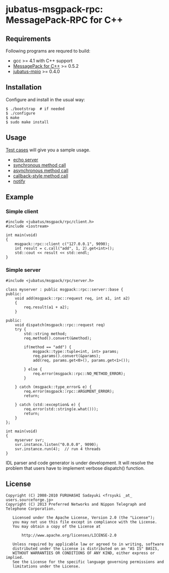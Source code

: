 jubatus-msgpack-rpc: MessagePack-RPC for C++
============================================


## Requirements

Following programs are requred to build:

  - gcc >= 4.1 with C++ support
  - [MessagePack for C++](http://msgpack.org/) >= 0.5.2
  - [jubatus-mpio](http://github.com/jubatus/jubatus-mpio) >= 0.4.0


## Installation

Configure and install in the usual way:

    $ ./bootstrap  # if needed
    $ ./configure
    $ make
    $ sudo make install


## Usage

[Test cases](http://github.com/jubatus/jubatus-msgpack-rpc/tree/master/cpp/test/) will give you a sample usage.

  - [echo server](http://github.com/jubatus/jubatus-msgpack-rpc/blob/master/cpp/test/echo_server.h)
  - [synchronous method call](http://github.com/jubatus/jubatus-msgpack-rpc/blob/master/cpp/test/sync_call.cc)
  - [asynchronous method call](http://github.com/jubatus/jubatus-msgpack-rpc/blob/master/cpp/test/async_call.cc)
  - [callback-style method call](http://github.com/jubatus/jubatus-msgpack-rpc/blob/master/cpp/test/callback.cc)
  - [notify](http://github.com/jubatus/jubatus-msgpack-rpc/blob/master/cpp/test/notify.cc)


## Example

### Simple client

    #include <jubatus/msgpack/rpc/client.h>
    #include <iostream>
    
    int main(void)
    {
    	msgpack::rpc::client c("127.0.0.1", 9090);
    	int result = c.call("add", 1, 2).get<int>();
    	std::cout << result << std::endl;
    }


### Simple server

    #include <jubatus/msgpack/rpc/server.h>
    
    class myserver : public msgpack::rpc::server::base {
    public:
    	void add(msgpack::rpc::request req, int a1, int a2)
    	{
    		req.result(a1 + a2);
    	}
    
    public:
    	void dispatch(msgpack::rpc::request req)
    	try {
    		std::string method;
    		req.method().convert(&method);
    
    		if(method == "add") {
    			msgpack::type::tuple<int, int> params;
    			req.params().convert(&params);
    			add(req, params.get<0>(), params.get<1>());
    
    		} else {
    			req.error(msgpack::rpc::NO_METHOD_ERROR);
    		}
    
    	} catch (msgpack::type_error& e) {
    		req.error(msgpack::rpc::ARGUMENT_ERROR);
    		return;
    
    	} catch (std::exception& e) {
    		req.error(std::string(e.what()));
    		return;
    	}
    };
    
    int main(void)
    {
    	myserver svr;
    	svr.instance.listen("0.0.0.0", 9090);
    	svr.instance.run(4);  // run 4 threads
    }


IDL parser and code generator is under development. It will resolve the problem that users have to implement verbose dispatch() function.


## License

    Copyright (C) 2008-2010 FURUHASHI Sadayuki <frsyuki _at_ users.sourceforge.jp>
    Copyright (C) 2013 Preferred Networks and Nippon Telegraph and Telephone Corporation.
    
       Licensed under the Apache License, Version 2.0 (the "License");
       you may not use this file except in compliance with the License.
       You may obtain a copy of the License at
    
           http://www.apache.org/licenses/LICENSE-2.0
    
       Unless required by applicable law or agreed to in writing, software
       distributed under the License is distributed on an "AS IS" BASIS,
       WITHOUT WARRANTIES OR CONDITIONS OF ANY KIND, either express or implied.
       See the License for the specific language governing permissions and
       limitations under the License.

